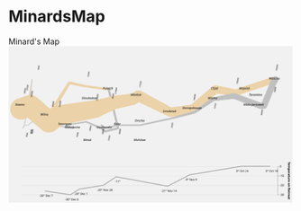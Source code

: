 # MinardsMap
Minard's Map
![alt text](https://github.com/aman-ray/MinardsMap/blob/master/Minards%20Map.svg)
